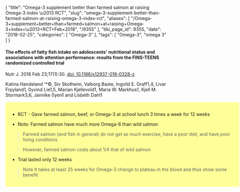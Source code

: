 {
    "title": "Omega-3 supplement better than farmed salmon at raising Omega-3 index \u2013 RCT",
    "slug": "omega-3-supplement-better-than-farmed-salmon-at-raising-omega-3-index-rct",
    "aliases": [
        "/Omega-3+supplement+better+than+farmed+salmon+at+raising+Omega-3+index+\u2013+RCT+Feb+2018",
        "/9355"
    ],
    "tiki_page_id": 9355,
    "date": "2018-02-25",
    "categories": [
        "Omega-3"
    ],
    "tags": [
        "Omega-3",
        "omega 3"
    ]
}


#### The effects of fatty fish intake on adolescents' nutritional status and associations with attention performance: results from the FINS-TEENS randomized controlled trial

Nutr J. 2018 Feb 23;17(1):30. [doi: 10.1186/s12937-018-0328-z](https://doi.org/10.1186/s12937-018-0328-z)

Katina Handeland '*©, Siv Skotheim, Valborg Baste, Ingvild E. Graff1,4, Livar Frpyland1, 0yvind Lie1,5, Marian Kjellevold1, Maria W. Markhus1, Kjell M. Stormark3,6, Jannike 0yen1 and Lisbeth Dahl1

<div class="border" style="background-color:#FF9;padding:15px;margin:10px 0;border-radius:5px;width:700px">

* RCT - Gave farmed salmon, beef, or Omega-3 at school lunch 3 times a week for 12 weeks

* Note:  Farmed salmon have much more Omega-6 than wild salmon 

> Farmed salmon (and fish in general) do not get as much exercise, have a poor diet, and have poor living conditions

> However, farmed salmon costs about 1/4 that of wild salmon

* Trial lasted only 12 weeks

> Note It takes at least 25 weeks for Omega-3 change to plateau in the blood and thus show some benefit